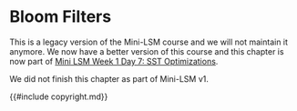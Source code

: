 <!--
  mini-lsm-book © 2022-2025 by Alex Chi Z is licensed under CC BY-NC-SA 4.0
-->

# Bloom Filters


<div class="warning">

This is a legacy version of the Mini-LSM course and we will not maintain it anymore. We now have a better version of this course 
and this chapter is now part of [Mini LSM Week 1 Day 7: SST Optimizations](./week1-07-sst-optimizations.md).

</div>

We did not finish this chapter as part of Mini-LSM v1.

{{#include copyright.md}}
